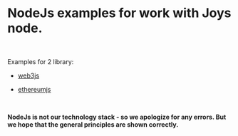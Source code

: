 NodeJs examples for work with Joys node.
========================================

 

Examples for 2 library:

-   [web3js](https://github.com/ethereum/web3.js/)

-   [ethereumjs](https://ethereumjs.github.io/)

 

**NodeJs is not our technology stack - so we apologize for any errors. But we
hope that the general principles are shown correctly.**

 
